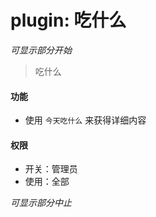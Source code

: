 # plugin: 吃什么

*可显示部分开始*

> 吃什么

#### 功能

- 使用 `今天吃什么` 来获得详细内容

#### 权限

- 开关：管理员
- 使用：全部

*可显示部分中止*
